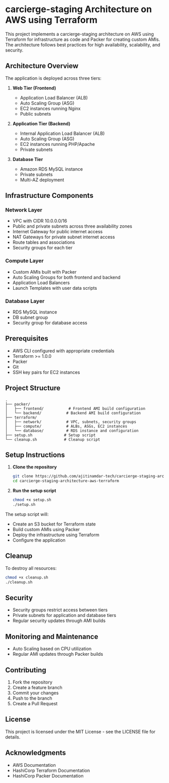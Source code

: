 # carcierge-staging Architecture on AWS using Terraform

This project implements a carcierge-staging architecture on AWS using Terraform for infrastructure as code and Packer for creating custom AMIs. The architecture follows best practices for high availability, scalability, and security.

## Architecture Overview

The application is deployed across three tiers:

1. **Web Tier (Frontend)**
   - Application Load Balancer (ALB)
   - Auto Scaling Group (ASG)
   - EC2 instances running Nginx
   - Public subnets

2. **Application Tier (Backend)**
   - Internal Application Load Balancer (ALB)
   - Auto Scaling Group (ASG)
   - EC2 instances running PHP/Apache
   - Private subnets

3. **Database Tier**
   - Amazon RDS MySQL instance
   - Private subnets
   - Multi-AZ deployment

## Infrastructure Components

### Network Layer
- VPC with CIDR 10.0.0.0/16
- Public and private subnets across three availability zones
- Internet Gateway for public internet access
- NAT Gateways for private subnet internet access
- Route tables and associations
- Security groups for each tier

### Compute Layer
- Custom AMIs built with Packer
- Auto Scaling Groups for both frontend and backend
- Application Load Balancers
- Launch Templates with user data scripts

### Database Layer
- RDS MySQL instance
- DB subnet group
- Security group for database access

## Prerequisites

- AWS CLI configured with appropriate credentials
- Terraform >= 1.0.0
- Packer
- Git
- SSH key pairs for EC2 instances

## Project Structure

```
.
├── packer/
│   ├── frontend/           # Frontend AMI build configuration
│   └── backend/           # Backend AMI build configuration
├── terraform/
│   ├── network/           # VPC, subnets, security groups
│   ├── compute/           # ALBs, ASGs, EC2 instances
│   └── database/          # RDS instance and configuration
├── setup.sh              # Setup script
└── cleanup.sh            # Cleanup script
```

## Setup Instructions

1. **Clone the repository**
   ```bash
   git clone https://github.com/ajitinamdar-tech/carcierge-staging-architecture-aws-terraform.git
   cd carcierge-staging-architecture-aws-terraform
   ```

2. **Run the setup script**
   ```bash
   chmod +x setup.sh
   ./setup.sh
   ```

The setup script will:
- Create an S3 bucket for Terraform state
- Build custom AMIs using Packer
- Deploy the infrastructure using Terraform
- Configure the application

## Cleanup

To destroy all resources:
```bash
chmod +x cleanup.sh
./cleanup.sh
```

## Security

- Security groups restrict access between tiers
- Private subnets for application and database tiers
- Regular security updates through AMI builds

## Monitoring and Maintenance

- Auto Scaling based on CPU utilization
- Regular AMI updates through Packer builds

## Contributing

1. Fork the repository
2. Create a feature branch
3. Commit your changes
4. Push to the branch
5. Create a Pull Request

## License

This project is licensed under the MIT License - see the LICENSE file for details.

## Acknowledgments

- AWS Documentation
- HashiCorp Terraform Documentation
- HashiCorp Packer Documentation 